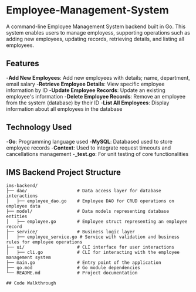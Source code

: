 # Employee-Management-System

A command-line Employee Management System backend built in Go. This system enables users to manage employess, supporting operations such as adding new employees, updating records, retrieving details, and listing all employees.

## Features
-**Add New Employees**: Add new employees with details; name, department, email salary
-**Retrieve Employee Details**: View specific employee information by ID
-**Update Employee Records**: Update an existing employee's information
-**Delete Employee Records**: Remove an employee from the system (database) by their ID
-**List All Employees**: Display information about all employees in the database

## Technology Used
-**Go**: Programming language used
-**MySQL**: Databased used to store employee records
-**Context**: Used to integrate request timeouts and cancellations management
-**_test.go**: For unit testing of core functionalities

## IMS Backend Project Structure

```plaintext
ims-backend/
├── dao/                   # Data access layer for database interactions
│   ├── employee_dao.go    # Employee DAO for CRUD operations on employee data
├── model/                 # Data models representing database entities
│   ├── employee.go        # Employee struct representing an employee record
├── service/               # Business logic layer
│   ├── employee_service.go # Service with validation and business rules for employee operations
├── ui/                    # CLI interface for user interactions
│   ├── cli.go             # CLI for interacting with the employee management system
├── main.go                # Entry point of the application
├── go.mod                 # Go module dependencies
└── README.md              # Project documentation

## Code Walkthrough

